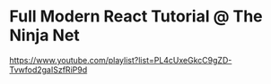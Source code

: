 # Full Modern React Tutorial @ The Ninja Net

https://www.youtube.com/playlist?list=PL4cUxeGkcC9gZD-Tvwfod2gaISzfRiP9d